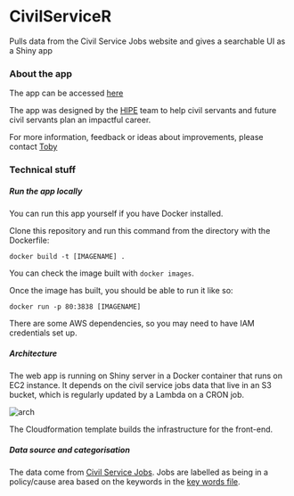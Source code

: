# CivilServiceR

Pulls data from the Civil Service Jobs website and gives a searchable UI as a Shiny app

### About the app

The app can be accessed [here](http://hipe.amid.fish)

The app was designed by the [HIPE](https://hipe.org.uk/) team to help civil servants and future civil servants plan an impactful career.

For more information, feedback or ideas about improvements, please contact [Toby](https://mailto:tobiasjolly@gmail.com)

### Technical stuff

##### Run the app locally

You can run this app yourself if you have Docker installed.

Clone this repository and run this command from the directory with the Dockerfile:

`docker build -t [IMAGENAME] .`

You can check the image built with `docker images`.

Once the image has built, you should be able to run it like so:

`docker run -p 80:3838 [IMAGENAME]`

There are some AWS dependencies, so you may need to have IAM credentials set up.

##### Architecture

The web app is running on Shiny server in a Docker container that runs on EC2 instance. It depends on the civil service jobs data that live in an S3 bucket, which is regularly updated by a Lambda on a CRON job.

![arch](https://user-images.githubusercontent.com/13587601/116826391-a3b0aa00-ab8b-11eb-8850-2cd1e192a8c5.png)

The Cloudformation template builds the infrastructure for the front-end.

##### Data source and categorisation

The data come from [Civil Service Jobs](https://www.civilservicejobs.service.gov.uk). Jobs are labelled as being in a policy/cause area based on the keywords in the [key words file](https://github.com/TWJolly/CivilServiceR/blob/master/meta_data/key_words.csv).
